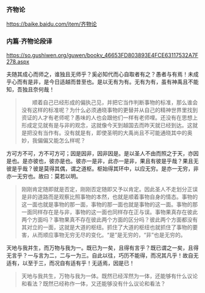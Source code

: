 ### 齐物论
https://baike.baidu.com/item/齐物论

### 内篇·齐物论段译
https://so.gushiwen.org/guwen/bookv_46653FD803893E4FCE63117532A7F278.aspx

夫随其成心而师之，谁独且无师乎？奚必知代而心自取者有之？愚者与有焉！未成乎心而有是非，是今日适越而昔至也。是以无有为有。无有为有，虽有神禹且不能知，吾独且奈何哉！
>　　顺着自己已经形成的偏执己见，并把它当作判断事物的标准，那么谁会没有这样的标准呢？为什么必须通晓事物的更替并从自己的精神世界里找到资证的人才有老师呢？愚味的人也会跟他们一样有老师哩。还没有在思想上形成定见就有是与非的观念，这就像今天到越国去而昨天就已经到达。这就是把没有当作有。没有就是有，即使圣明的大禹尚且不可能通晓其中的奥妙，我偏偏又能怎么样呢？

方可方不可，方不可方可；因是因非，因非因是。是以圣人不由而照之于天，亦因是也。是亦彼也，彼亦是也。彼亦一是非，此亦一是非，果且有彼是乎哉？果且无彼是乎哉？彼是莫得其偶，谓之道枢。枢始得其环中，以应无穷。是亦一无穷，非亦一无穷也。故曰：莫若以明。
>刚刚肯定随即就是否定，刚刚否定随即又予以肯定。因此圣人不走划分正误是非的道路而是观察比照事物的本然，也就是顺着事物自身的情态。事物的这一面也就是事物的那一面，事物的那一面也就是事物的这一面。事物的那一面同样存在是与非，事物的这一面也同样存在正与误。事物果真存在彼此两个方面吗？事物果真不存在彼此两个方面的区分吗？彼此两个方面都没有其对立的一面，这就是大道的枢纽。抓住了大道的枢纽也就抓住了事物的要害，从而顺应事物无穷无尽的变化。“是”是无穷的，“非”也是无穷的。

天地与我并生，而万物与我为一。既已为一矣，且得有言乎？既已谓之一矣，且得无言乎？一与言为二，二与一为三。自此以往，巧历不能得，而况其凡乎！故自无适有，以至于三，而况自有适有乎！无适焉，因是已！
>天地与我共生，万物与我为一体。既然已经浑然为一体，还能够有什么议论和看法？既然已经称作一体，又还能够没有什么议论和看法？
